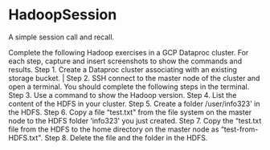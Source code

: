 # HadoopSession

A simple session call and recall.

Complete the following Hadoop
exercises in a GCP Dataproc cluster. For each step, capture and insert screenshots to show
the commands and results.
Step 1. Create a Dataproc cluster associating with an existing storage bucket.
|
Step 2. SSH connect to the master node of the cluster and open a terminal.
You should complete the following steps in the terminal.
Step 3. Use a command to show the Hadoop version.
Step 4. List the content of the HDFS in your cluster.
Step 5. Create a folder /user/info323' in the HDFS.
Step 6. Copy a file “test.txt" from the file system on the master node to the HDFS folder
‘info323' you just created.
Step 7. Copy the “test.txt file from the HDFS to the home directory on the master node
as “test-from-HDFS.txt".
Step 8. Delete the file and the folder in the HDFS.
